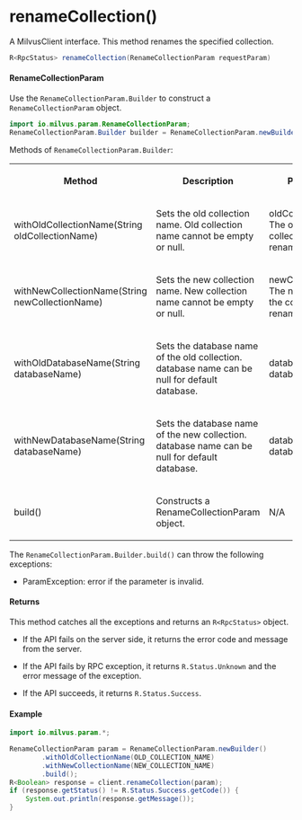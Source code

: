 # renameCollection()

A MilvusClient interface. This method renames the specified collection.

```java
R<RpcStatus> renameCollection(RenameCollectionParam requestParam)
```

#### RenameCollectionParam

Use the `RenameCollectionParam.Builder` to construct a `RenameCollectionParam` object.

```java
import io.milvus.param.RenameCollectionParam;
RenameCollectionParam.Builder builder = RenameCollectionParam.newBuilder();
```

Methods of `RenameCollectionParam.Builder`:

<table>
    <tr>
        <th><p>Method</p></th>
        <th><p>Description</p></th>
        <th><p>Parameters</p></th>
    </tr>
    <tr>
        <td><p>withOldCollectionName(String oldCollectionName)</p></td>
        <td><p>Sets the old collection name. Old collection name cannot be empty or null.</p></td>
        <td><p>oldCollectionName: The old name of the collection to rename.</p></td>
    </tr>
    <tr>
        <td><p>withNewCollectionName(String newCollectionName)</p></td>
        <td><p>Sets the new collection name. New collection name cannot be empty or null.</p></td>
        <td><p>newCollectionName: The new name of the collection to rename.</p></td>
    </tr>
    <tr>
        <td><p>withOldDatabaseName(String databaseName)</p></td>
        <td><p>Sets the database name of the old collection. database name can be null for default database.</p></td>
        <td><p>databaseName: The database name.</p></td>
    </tr>
    <tr>
        <td><p>withNewDatabaseName(String databaseName)</p></td>
        <td><p>Sets the database name of the new collection. database name can be null for default database.</p></td>
        <td><p>databaseName: The database name.</p></td>
    </tr>
    <tr>
        <td><p>build()</p></td>
        <td><p>Constructs a RenameCollectionParam object.</p></td>
        <td><p>N/A</p></td>
    </tr>
</table>

The `RenameCollectionParam.Builder.build()` can throw the following exceptions:

- ParamException: error if the parameter is invalid.

#### Returns

This method catches all the exceptions and returns an `R<RpcStatus>` object.

- If the API fails on the server side, it returns the error code and message from the server.

- If the API fails by RPC exception, it returns `R.Status.Unknown` and the error message of the exception.

- If the API succeeds, it returns `R.Status.Success`.

#### Example

```java
import io.milvus.param.*;

RenameCollectionParam param = RenameCollectionParam.newBuilder()
        .withOldCollectionName(OLD_COLLECTION_NAME)
        .withNewCollectionName(NEW_COLLECTION_NAME)
        .build();
R<Boolean> response = client.renameCollection(param);
if (response.getStatus() != R.Status.Success.getCode()) {
    System.out.println(response.getMessage());
}
```
